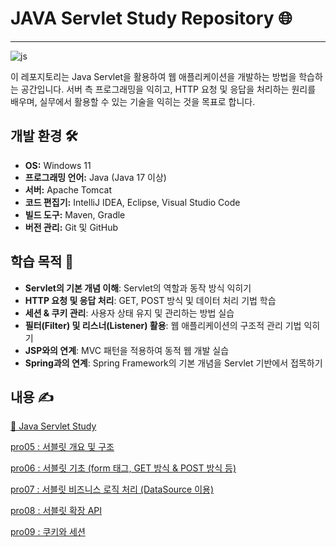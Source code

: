 # JAVA Servlet Study Repository 🌐  
------------------------------------------------------------
![js](https://img.shields.io/badge/java-%23ED8B00.svg?style=for-the-badge&logo=openjdk&logoColor=white)

이 레포지토리는 Java Servlet을 활용하여 웹 애플리케이션을 개발하는 방법을 학습하는 공간입니다. 서버 측 프로그래밍을 익히고, HTTP 요청 및 응답을 처리하는 원리를 배우며, 실무에서 활용할 수 있는 기술을 익히는 것을 목표로 합니다.  

## 개발 환경 🛠️  
- **OS:** Windows 11  
- **프로그래밍 언어:** Java (Java 17 이상)  
- **서버:** Apache Tomcat  
- **코드 편집기:** IntelliJ IDEA, Eclipse, Visual Studio Code  
- **빌드 도구:** Maven, Gradle  
- **버전 관리:** Git 및 GitHub  

## 학습 목적 🎯  
- **Servlet의 기본 개념 이해**: Servlet의 역할과 동작 방식 익히기  
- **HTTP 요청 및 응답 처리**: GET, POST 방식 및 데이터 처리 기법 학습  
- **세션 & 쿠키 관리**: 사용자 상태 유지 및 관리하는 방법 실습  
- **필터(Filter) 및 리스너(Listener) 활용**: 웹 애플리케이션의 구조적 관리 기법 익히기  
- **JSP와의 연계**: MVC 패턴을 적용하여 동적 웹 개발 실습  
- **Spring과의 연계**: Spring Framework의 기본 개념을 Servlet 기반에서 접목하기  

## 내용 ✍️  
[📁 Java Servlet Study  ](https://github.com/kimsm0405/Java_Servlet/tree/main/Java_Servlet%20Study)

[pro05 : 서블릿 개요 및 구조](https://github.com/kimsm0405/Java_Servlet/tree/main/Java_Servlet%20Study/pro05)

[pro06 : 서블릿 기초 (form 태그, GET 방식 & POST 방식 등)](https://github.com/kimsm0405/Java_Servlet/tree/main/Java_Servlet%20Study/pro06)

[pro07 : 서블릿 비즈니스 로직 처리 (DataSource 이용)](https://github.com/kimsm0405/Java_Servlet/tree/main/Java_Servlet%20Study/pro07)

[pro08 : 서블릿 확장 API](https://github.com/kimsm0405/Java_Servlet/tree/main/Java_Servlet%20Study/pro08)

[pro09 : 쿠키와 세션](https://github.com/kimsm0405/Java_Servlet/tree/main/Java_Servlet%20Study/pro09)

